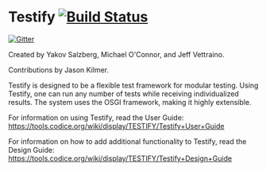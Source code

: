 # Testify [![Build Status](https://travis-ci.org/testify/testify.svg?branch=master)](https://travis-ci.org/testify/testify)

[![Gitter](https://badges.gitter.im/Join%20Chat.svg)](https://gitter.im/testify/testify?utm_source=badge&utm_medium=badge&utm_campaign=pr-badge&utm_content=badge)

Created by Yakov Salzberg, Michael O'Connor, and Jeff Vettraino.

Contributions by Jason Kilmer.


Testify is designed to be a flexible test framework for modular testing. Using Testify, one can run any number of tests while receiving individualized results. The system uses the OSGI framework, making it highly extensible.

For information on using Testify, read the User Guide: https://tools.codice.org/wiki/display/TESTIFY/Testify+User+Guide

For information on how to add additional functionality to Testify, read the Design Guide: https://tools.codice.org/wiki/display/TESTIFY/Testify+Design+Guide
